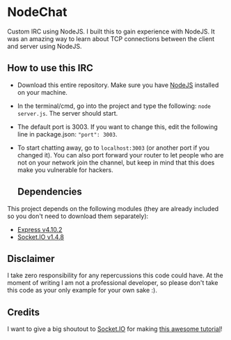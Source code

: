 # NodeChat
Custom IRC using NodeJS. I built this to gain experience with NodeJS. It was an amazing way to learn about TCP connections between the client and server using NodeJS.
## How to use this IRC
- Download this entire repository. Make sure you have [NodeJS](https://nodejs.org/en/) installed on your machine.
- In the terminal/cmd, go into the project and type the following:  `node server.js`. The server should start.
- The default port is 3003. If you want to change this, edit the following line in package.json: `"port": 3003`.
- To start chatting away, go to `localhost:3003` (or another port if you changed it). You can also port forward your router
to let people who are not on your network join the channel, but keep in mind that this does make you vulnerable for hackers.

  ## Dependencies
This project depends on the following modules (they are already included so you don't need to download them separately):
- [Express v4.10.2](https://expressjs.com/)
- [Socket.IO v1.4.8](http://socket.io/)
## Disclaimer
I take zero responsibility for any repercussions this code could have. At the moment of writing I am not a professional developer, so please don't take this code as your only example for your own sake :).

## Credits
I want to give a big shoutout to [Socket.IO](http://socket.io/) for making [this awesome tutorial](http://socket.io/get-started/chat/)!
